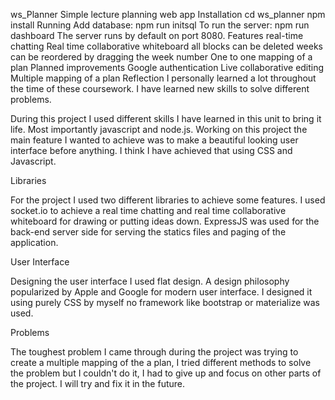 ws_Planner
Simple lecture planning web app
Installation 
      cd ws_planner
      npm install
Running
Add database:
      npm run initsql 
To run the server:
npm run dashboard
The server runs by default on port 8080. 
Features
real-time chatting
Real time collaborative whiteboard
all blocks can be deleted
weeks can be reordered by dragging the week number
One to one mapping of a plan
Planned improvements
Google authentication
Live collaborative editing
Multiple mapping of a plan
Reflection
I personally learned a lot throughout the time of these coursework. I have learned new skills to solve different problems. 

During this project I used different skills I have learned in this unit to bring it life.
Most importantly javascript and node.js. Working on this project the main feature I wanted to achieve was to make a beautiful looking user interface before anything. I think I have achieved that using CSS and Javascript.

Libraries

For the project I used two different libraries to achieve some features. I used socket.io to achieve a real time chatting and real time collaborative whiteboard for drawing or putting ideas down. ExpressJS was used for the back-end server side for serving the statics files and paging of the application.

User Interface

Designing the user interface I used flat design. A design philosophy popularized by Apple and Google for modern user interface. I designed it using purely CSS by myself no framework like bootstrap or materialize was used. 

Problems

The toughest problem I came through during the project was trying to create a multiple mapping of the a plan, I tried different methods to solve the problem but I couldn't do it, I had to give up and focus on other parts of the project. I will try and fix it in the future.





